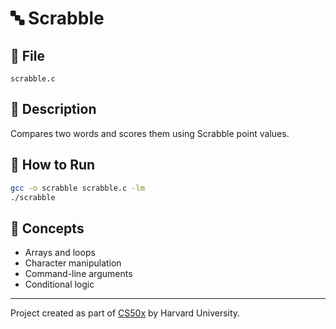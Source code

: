 # 🔤 Scrabble

## 📄 File
`scrabble.c`

## 📝 Description
Compares two words and scores them using Scrabble point values.

## 🚀 How to Run
```bash
gcc -o scrabble scrabble.c -lm
./scrabble
```

## 🧠 Concepts
- Arrays and loops
- Character manipulation
- Command-line arguments
- Conditional logic

---

Project created as part of [CS50x](https://cs50.harvard.edu/x/) by Harvard University.